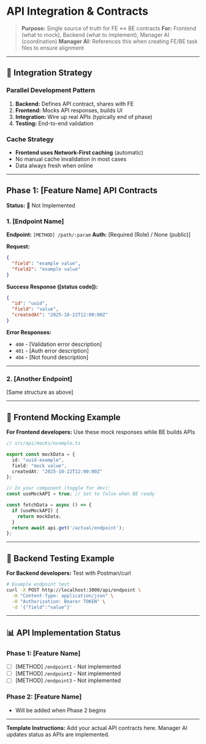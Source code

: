 # API Integration & Contracts

> **Purpose:** Single source of truth for FE ↔ BE contracts
> **For:** Frontend (what to mock), Backend (what to implement), Manager AI (coordination)
> **Manager AI:** References this when creating FE/BE task files to ensure alignment

---

## 🎯 Integration Strategy

### Parallel Development Pattern
1. **Backend:** Defines API contract, shares with FE
2. **Frontend:** Mocks API responses, builds UI
3. **Integration:** Wire up real APIs (typically end of phase)
4. **Testing:** End-to-end validation

### Cache Strategy
- **Frontend uses Network-First caching** (automatic)
- No manual cache invalidation in most cases
- Data always fresh when online

---

## Phase 1: [Feature Name] API Contracts

**Status:** 🔲 Not Implemented

### 1. [Endpoint Name]

**Endpoint:** `[METHOD] /path/:param`
**Auth:** [Required (Role) / None (public)]

**Request:**
```json
{
  "field": "example value",
  "field2": "example value"
}
```

**Success Response ([status code]):**
```json
{
  "id": "uuid",
  "field": "value",
  "createdAt": "2025-10-22T12:00:00Z"
}
```

**Error Responses:**
- `400` - [Validation error description]
- `401` - [Auth error description]
- `404` - [Not found description]

---

### 2. [Another Endpoint]

[Same structure as above]

---

## 📝 Frontend Mocking Example

**For Frontend developers:** Use these mock responses while BE builds APIs

```typescript
// src/api/mocks/example.ts

export const mockData = {
  id: "uuid-example",
  field: "mock value",
  createdAt: "2025-10-22T12:00:00Z"
};

// In your component (toggle for dev):
const useMockAPI = true; // Set to false when BE ready

const fetchData = async () => {
  if (useMockAPI) {
    return mockData;
  }
  return await api.get('/actual/endpoint');
};
```

---

## 🧪 Backend Testing Example

**For Backend developers:** Test with Postman/curl

```bash
# Example endpoint test
curl -X POST http://localhost:3000/api/endpoint \
  -H "Content-Type: application/json" \
  -H "Authorization: Bearer TOKEN" \
  -d '{"field":"value"}'
```

---

## 📊 API Implementation Status

### Phase 1: [Feature Name]
- [ ] [METHOD] `/endpoint1` - Not implemented
- [ ] [METHOD] `/endpoint2` - Not implemented
- [ ] [METHOD] `/endpoint3` - Not implemented

### Phase 2: [Feature Name]
- Will be added when Phase 2 begins

---

**Template Instructions:** Add your actual API contracts here. Manager AI updates status as APIs are implemented.
